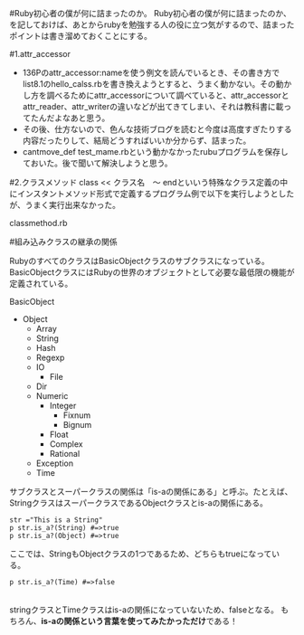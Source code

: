#Ruby初心者の僕が何に詰まったのか。
Ruby初心者の僕が何に詰まったのか、を記しておけば、あとからrubyを勉強する人の役に立つ気がするので、詰まったポイントは書き溜めておくことにする。

#1.attr_accessor
* 136Pのattr_accessor:nameを使う例文を読んでいるとき、その書き方でlist8.1のhello_calss.rbを書き換えようとすると、うまく動かない。その動かし方を調べるためにattr_accessorについて調べていると、attr_accessorとattr_reader、attr_writerの違いなどが出てきてしまい、それは教科書に載ってたんだよなあと思う。
* その後、仕方ないので、色んな技術ブログを読むと今度は高度すぎたりする内容だったりして、結局どうすればいいか分からず、詰まった。
* cantmove_def test_mame.rbという動かなかったrubuプログラムを保存しておいた。後で聞いて解決しようと思う。

#2.クラスメソッド
class << クラス名　〜 endといいう特殊なクラス定義の中にインスタントメソッド形式で定義するプログラム例で以下を実行しようとしたが、うまく実行出来なかった。

classmethod.rb

#組み込みクラスの継承の関係

RubyのすべてのクラスはBasicObjectクラスのサブクラスになっている。BasicObjectクラスにはRubyの世界のオブジェクトとして必要な最低限の機能が定義されている。

BasicObject
* Object
  * Array
  * String
  * Hash
  * Regexp
  * IO
    * File
  * Dir
  * Numeric
    * Integer
      * Fixnum
      * Bignum
    * Float
    * Complex
    * Rational
  * Exception
  * Time

サブクラスとスーパークラスの関係は「is-aの関係にある」と呼ぶ。たとえば、StringクラスはスーパークラスであるObjectクラスとis-aの関係にある。

`str ="This is a String"`<br>
`p str.is_a?(String) #=>true`<br>
`p str.is_a?(Object) #=>true `<br>

ここでは、StringもObjectクラスの1つであるため、どちらもtrueになっている。

`p str.is_a?(Time) #=>false`<br><br>

stringクラスとTimeクラスはis-aの関係になっていないため、falseとなる。
もちろん、**is-aの関係という言葉を使ってみたかっただけ**である！
